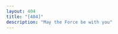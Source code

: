 ```yaml
---
layout: 404
title: "[404]"
description: "May the Force be with you"
---
```


<script type="text/javascript" src="//qzonestyle.gtimg.cn/qzone/hybrid/app/404/search_children.js" charset="utf-8" homePageUrl="http://www.modnar.me/" homePageName="回到我的主页"></script>
